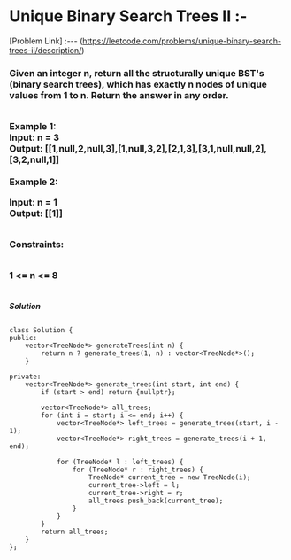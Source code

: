 # Unique Binary Search Trees II :-

[Problem Link] :--- (https://leetcode.com/problems/unique-binary-search-trees-ii/description/)

<h3>
Given an integer n, return all the structurally unique BST's (binary search trees), which has exactly n nodes of unique values from 1 to n. Return the answer in any order.<br><br>

Example 1:<br>
Input: n = 3<br>
Output: [[1,null,2,null,3],[1,null,3,2],[2,1,3],[3,1,null,null,2],[3,2,null,1]]<br><br>
Example 2:<br>

Input: n = 1<br>
Output: [[1]]<br><br>

Constraints:<br><br>

1 <= n <= 8<br><br>
  
</h3>

***Solution***

```

class Solution {
public:
    vector<TreeNode*> generateTrees(int n) {
        return n ? generate_trees(1, n) : vector<TreeNode*>();
    }

private:
    vector<TreeNode*> generate_trees(int start, int end) {
        if (start > end) return {nullptr};

        vector<TreeNode*> all_trees;
        for (int i = start; i <= end; i++) {
            vector<TreeNode*> left_trees = generate_trees(start, i - 1);
            vector<TreeNode*> right_trees = generate_trees(i + 1, end);

            for (TreeNode* l : left_trees) {
                for (TreeNode* r : right_trees) {
                    TreeNode* current_tree = new TreeNode(i);
                    current_tree->left = l;
                    current_tree->right = r;
                    all_trees.push_back(current_tree);
                }
            }
        }
        return all_trees;
    }
};

```
